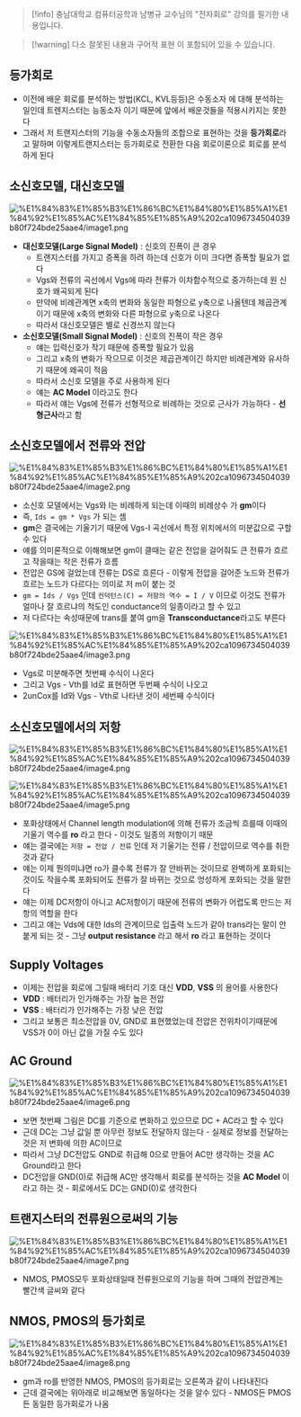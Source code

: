 > [!info] 충남대학교 컴퓨터공학과 남병규 교수님의 "전자회로" 강의를 필기한 내용입니다.

> [!warning] 다소 잘못된 내용과 구어적 표현 이 포함되어 있을 수 있습니다.

## 등가회로

- 이전에 배운 회로를 분석하는 방법(KCL, KVL등등)은 수동소자 에 대해 분석하는 일인데 트렌지스터는 능동소자 이기 때문에 앞에서 배운것들을 적용시키지는 못한다
- 그래서 저 트랜지스터의 기능을 수동소자들의 조합으로 표현하는 것을 **등가회로**라고 말하며 이렇게트랜지스터는 등가회로로 전환한 다음 회로이론으로 회로를 분석하게 된다

## 소신호모델, 대신호모델

![%E1%84%83%E1%85%B3%E1%86%BC%E1%84%80%E1%85%A1%E1%84%92%E1%85%AC%E1%84%85%E1%85%A9%202ca1096734504039b80f724bde25aae4/image1.png](microelectronics.spring.2021.cse.cnu.ac.kr/images/12_2ca1096734504039b80f724bde25aae4/image1.png)

- **대신호모델(Large Signal Model)** : 신호의 진폭이 큰 경우
	- 트랜지스터를 가지고 증폭을 하려 하는데 신호가 이미 크다면 증폭할 필요가 없다
	- Vgs와 전류의 곡선에서 Vgs에 따라 전류가 이차함수적으로 중가하는데 원 신호가 왜곡되게 된다
	- 만약에 비례관계면 x축의 변화와 동일한 파형으로 y축으로 나올텐데 제곱관계이기 때문에 x축의 변화와 다른 파형으로 y축으로 나온다
	- 따라서 대신호모델은 별로 신경쓰지 않는다
- **소신호모델(Small Signal Model)** : 신호의 진폭이 작은 경우
	- 얘는 입력신호가 작기 때문에 증폭할 필요가 있음
	- 그리고 x축의 변화가 작으므로 이것은 제곱관계이긴 하지만 비례관계와 유사하기 때문에 왜곡이 적음
	- 따라서 소신호 모델을 주로 사용하게 된다
	- 얘는 **AC Model** 이라고도 한다
	- 따라서 얘는 Vgs에 전류가 선형적으로 비례하는 것으로 근사가 가능하다 - **선형근사**라고 함

## 소신호모델에서 전류와 전압

![%E1%84%83%E1%85%B3%E1%86%BC%E1%84%80%E1%85%A1%E1%84%92%E1%85%AC%E1%84%85%E1%85%A9%202ca1096734504039b80f724bde25aae4/image2.png](microelectronics.spring.2021.cse.cnu.ac.kr/images/12_2ca1096734504039b80f724bde25aae4/image2.png)

- 소신호 모델에서는 Vgs와 I는 비례하게 되는데 이때의 비례상수 가 **gm**이다
- 즉, `Ids = gm * Vgs` 가 되는 셈
- **gm**은 결국에는 기울기기 때문에 Vgs-I 곡선에서 특정 위치에서의 미분값으로 구할 수 있다
- 얘를 의미론적으로 이해해보면 gm이 클때는 같은 전압을 걸어줘도 큰 전류가 흐르고 작을때는 작은 전류가 흐름
- 전압은 GS에 걸었는데 전류는 DS로 흐른다 - 이렇게 전압을 걸어준 노드와 전류가 흐르는 노드가 다르다는 의미로 저 m이 붙는 것
- `gm = Ids / Vgs` 인데 `컨덕턴스(C) = 저항의 역수 = I / V` 이므로 이것도 전류가 얼마나 잘 흐르냐의 척도인 conductance의 일종이라고 할 수 있고
- 저 다르다는 속성때문에 trans를 붙여 gm을 **Transconductance**라고도 부른다

![%E1%84%83%E1%85%B3%E1%86%BC%E1%84%80%E1%85%A1%E1%84%92%E1%85%AC%E1%84%85%E1%85%A9%202ca1096734504039b80f724bde25aae4/image3.png](microelectronics.spring.2021.cse.cnu.ac.kr/images/12_2ca1096734504039b80f724bde25aae4/image3.png)

- Vgs로 미분해주면 첫번째 수식이 나온다
- 그리고 Vgs - Vth를 Id로 표현하면 두번째 수식이 나오고
- 2unCox를 Id와 Vgs - Vth로 나타낸 것이 세번째 수식이다

## 소신호모델에서의 저항

![%E1%84%83%E1%85%B3%E1%86%BC%E1%84%80%E1%85%A1%E1%84%92%E1%85%AC%E1%84%85%E1%85%A9%202ca1096734504039b80f724bde25aae4/image4.png](microelectronics.spring.2021.cse.cnu.ac.kr/images/12_2ca1096734504039b80f724bde25aae4/image4.png)

![%E1%84%83%E1%85%B3%E1%86%BC%E1%84%80%E1%85%A1%E1%84%92%E1%85%AC%E1%84%85%E1%85%A9%202ca1096734504039b80f724bde25aae4/image5.png](microelectronics.spring.2021.cse.cnu.ac.kr/images/12_2ca1096734504039b80f724bde25aae4/image5.png)

- 포화상태에서 Channel length modulation에 의해 전류가 조금씩 흐를때 이때의 기울기 역수를 **ro** 라고 한다 - 이것도 일종의 저항이기 때문
- 얘는 결국에는 `저항 = 전압 / 전류` 인데 저 기울기는 전류 / 전압이므로 역수를 취한 것과 같다
- 얘는 이제 뭔의미냐면 ro가 클수록 전류가 잘 안바뀌는 것이므로 완벽하게 포화되는 것이도 작을수록 포화되어도 전류가 잘 바뀌는 것으로 엉성하게 포화되는 것을 말한다
- 얘는 이제 DC저항이 아니고 AC저항이기 때문에 전류의 변화가 어렵도록 만드는 저항의 역할을 한다
- 그리고 얘는 Vds에 대한 Ids의 관계이므로 입출력 노드가 같아 trans라는 말이 안붙게 되는 것 - 그냥 **output resistance** 라고 해서 **ro** 라고 표현하는 것이다

## Supply Voltages

- 이제는 전압을 회로에 그릴때 배터리 기호 대신 **VDD**, **VSS** 의 용어를 사용한다
- **VDD** : 배터리가 인가해주는 가장 높은 전압
- **VSS** : 배터리가 인가해주는 가장 낮은 전압
- 그리고 보통은 최소전압을 0V, GND로 표현했었는데 전압은 전위차이기때문에 VSS가 0이 아닌 값을 가질 수도 있다

## AC Ground

![%E1%84%83%E1%85%B3%E1%86%BC%E1%84%80%E1%85%A1%E1%84%92%E1%85%AC%E1%84%85%E1%85%A9%202ca1096734504039b80f724bde25aae4/image6.png](microelectronics.spring.2021.cse.cnu.ac.kr/images/12_2ca1096734504039b80f724bde25aae4/image6.png)

- 보면 첫번째 그림은 DC를 기준으로 변화하고 있으므로 DC + AC라고 할 수 있다
- 근데 DC는 그냥 값일 뿐 아무런 정보도 전달하지 않는다 - 실제로 정보를 전달하는 것은 저 변화에 의한 AC이므로
- 따라서 그냥 DC전압도 GND로 취급해 0으로 만들어 AC만 생각하는 것을 AC Ground라고 한다
- DC전압을 GND(0)로 취급해 AC만 생각해서 회로를 분석하는 것을 **AC Model** 이라고 하는 것 - 회로에서도 DC는 GND(0)로 생각한다

## 트랜지스터의 전류원으로써의 기능

![%E1%84%83%E1%85%B3%E1%86%BC%E1%84%80%E1%85%A1%E1%84%92%E1%85%AC%E1%84%85%E1%85%A9%202ca1096734504039b80f724bde25aae4/image7.png](microelectronics.spring.2021.cse.cnu.ac.kr/images/12_2ca1096734504039b80f724bde25aae4/image7.png)

- NMOS, PMOS모두 포화상태일때 전류원으로의 기능을 하며 그때의 전압관계는 빨간색 글씨와 같다

## NMOS, PMOS의 등가회로

![%E1%84%83%E1%85%B3%E1%86%BC%E1%84%80%E1%85%A1%E1%84%92%E1%85%AC%E1%84%85%E1%85%A9%202ca1096734504039b80f724bde25aae4/image8.png](microelectronics.spring.2021.cse.cnu.ac.kr/images/12_2ca1096734504039b80f724bde25aae4/image8.png)

- gm과 ro를 반영한 NMOS, PMOS의 등가회로는 오른쪽과 같이 나타내진다
- 근데 결국에는 위아래로 비교해보면 동일하다는 것을 알수 있다 - NMOS든 PMOS든 동일한 등가회로가 나옴